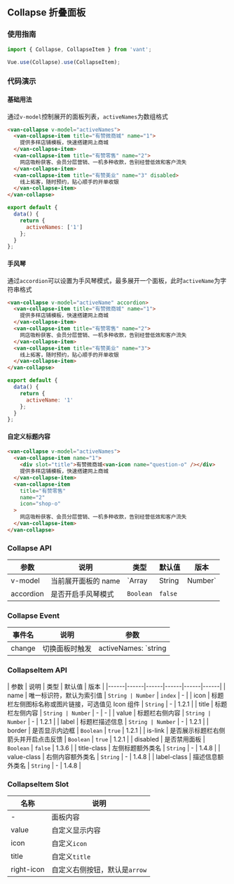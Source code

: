 ## Collapse 折叠面板

### 使用指南
``` javascript
import { Collapse, CollapseItem } from 'vant';

Vue.use(Collapse).use(CollapseItem);
```

### 代码演示

#### 基础用法
通过`v-model`控制展开的面板列表，`activeNames`为数组格式

```html
<van-collapse v-model="activeNames">
  <van-collapse-item title="有赞微商城" name="1">
    提供多样店铺模板，快速搭建网上商城
  </van-collapse-item>
  <van-collapse-item title="有赞零售" name="2">
    网店吸粉获客、会员分层营销、一机多种收款，告别经营低效和客户流失
  </van-collapse-item>
  <van-collapse-item title="有赞美业" name="3" disabled>
    线上拓客，随时预约，贴心顺手的开单收银
  </van-collapse-item>
</van-collapse>
```

``` javascript
export default {
  data() {
    return {
      activeNames: ['1']
    };
  }
};
```

#### 手风琴
通过`accordion`可以设置为手风琴模式，最多展开一个面板，此时`activeName`为字符串格式

```html
<van-collapse v-model="activeName" accordion>
  <van-collapse-item title="有赞微商城" name="1">
    提供多样店铺模板，快速搭建网上商城
  </van-collapse-item>
  <van-collapse-item title="有赞零售" name="2">
    网店吸粉获客、会员分层营销、一机多种收款，告别经营低效和客户流失
  </van-collapse-item>
  <van-collapse-item title="有赞美业" name="3">
    线上拓客，随时预约，贴心顺手的开单收银
  </van-collapse-item>
</van-collapse>
```

``` javascript
export default {
  data() {
    return {
      activeName: '1'
    };
  }
};
```

#### 自定义标题内容

```html
<van-collapse v-model="activeNames">
  <van-collapse-item name="1">
    <div slot="title">有赞微商城<van-icon name="question-o" /></div>
    提供多样店铺模板，快速搭建网上商城
  </van-collapse-item>
  <van-collapse-item
    title="有赞零售"
    name="2"
    icon="shop-o"
  >
    网店吸粉获客、会员分层营销、一机多种收款，告别经营低效和客户流失
  </van-collapse-item>
</van-collapse>
```



### Collapse API

| 参数 | 说明 | 类型 | 默认值 | 版本 |
|------|------|------|------|------|
| v-model | 当前展开面板的 name | `Array | String | Number` | - |
| accordion | 是否开启手风琴模式 | `Boolean` | `false` |

### Collapse Event

| 事件名 | 说明 | 参数 |
|------|------|------|
| change | 切换面板时触发 | activeNames: `string | array` |

### CollapseItem API

| 参数 | 说明 | 类型 | 默认值 | 版本 |
|------|------|------|------|------|------|
| name | 唯一标识符，默认为索引值 | `String | Number` | `index` | - |
| icon | 标题栏左侧图标名称或图片链接，可选值见 Icon 组件 | `String` | - | 1.2.1 |
| title | 标题栏左侧内容 | `String | Number` | - | - |
| value | 标题栏右侧内容 | `String | Number` | - | 1.2.1 |
| label | 标题栏描述信息 | `String | Number`  | - | 1.2.1 |
| border | 是否显示内边框 | `Boolean` | `true` | 1.2.1 |
| is-link | 是否展示标题栏右侧箭头并开启点击反馈 | `Boolean` | `true` | 1.2.1 |
| disabled | 是否禁用面板 | `Boolean` | `false` | 1.3.6 |
| title-class | 左侧标题额外类名 | `String` | - | 1.4.8 |
| value-class | 右侧内容额外类名 | `String` | - | 1.4.8 |
| label-class | 描述信息额外类名 | `String` | - | 1.4.8 |

### CollapseItem Slot

| 名称 | 说明 |
|------|------|
| - | 面板内容 |
| value | 自定义显示内容 |
| icon | 自定义`icon` |
| title | 自定义`title` |
| right-icon | 自定义右侧按钮，默认是`arrow` |

